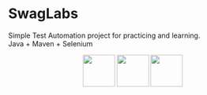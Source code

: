 # SwagLabs
Simple Test Automation project for practicing and learning. <br>
Java + Maven + Selenium <br>
<p align="center">
<img src="https://github.com/Brigita08r/SwagLabs/assets/55987521/1a178a5c-3959-496e-aafb-41eebc609072" width="65"> 
<img src="https://github.com/Brigita08r/SwagLabs/assets/55987521/1b6bf49b-0cf3-4d08-aecd-81bd006f4f51" width="65"> 
<img src="https://github.com/Brigita08r/SwagLabs/assets/55987521/2b4b66e9-24e9-4716-8b49-5cb05b8d77f7" width="65"> </p>
